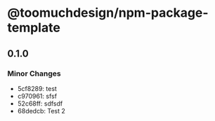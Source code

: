 # @toomuchdesign/npm-package-template

## 0.1.0

### Minor Changes

- 5cf8289: test
- c970961: sfsf
- 52c68ff: sdfsdf
- 68dedcb: Test 2
